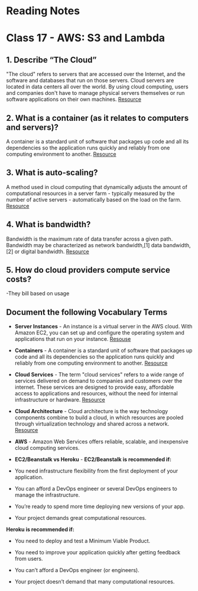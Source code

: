 # Reading Notes

# Class 17 - AWS: S3 and Lambda

## 1. Describe “The Cloud”

"The cloud" refers to servers that are accessed over the Internet, and the software and databases that run on those servers. Cloud servers are located in data centers all over the world. By using cloud computing, users and companies don't have to manage physical servers themselves or run software applications on their own machines. [Resource](https://www.cloudflare.com/learning/cloud/what-is-the-cloud/)

## 2. What is a container (as it relates to computers and servers)?

A container is a standard unit of software that packages up code and all its dependencies so the application runs quickly and reliably from one computing environment to another. [Resource](https://www.docker.com/resources/what-container)

## 3. What is auto-scaling?

A method used in cloud computing that dynamically adjusts the amount of computational resources in a server farm - typically measured by the number of active servers - automatically based on the load on the farm. [Resource](https://en.wikipedia.org/wiki/Autoscaling)

## 4. What is bandwidth?

Bandwidth is the maximum rate of data transfer across a given path. Bandwidth may be characterized as network bandwidth,[1] data bandwidth,[2] or digital bandwidth. [Resource](https://en.wikipedia.org/wiki/Bandwidth_(computing))

## 5. How do cloud providers compute service costs?

-They bill based on usage

## Document the following Vocabulary Terms

- **Server Instances** - An instance is a virtual server in the AWS cloud. With Amazon EC2, you can set up and configure the operating system and applications that run on your instance. [Resouse](https://docs.aws.amazon.com/AWSEC2/latest/WindowsGuide/EC2_GetStarted.html)

- **Containers** - A container is a standard unit of software that packages up code and all its dependencies so the application runs quickly and reliably from one computing environment to another. [Resource](https://www.docker.com/resources/what-container)

- **Cloud Services** - The term "cloud services" refers to a wide range of services delivered on demand to companies and customers over the internet. These services are designed to provide easy, affordable access to applications and resources, without the need for internal infrastructure or hardware. [Resource](https://www.citrix.com/glossary/what-is-a-cloud-service.html)

- **Cloud Architecture** - Cloud architecture is the way technology components combine to build a cloud, in which resources are pooled through virtualization technology and shared across a network. [Resource](https://www.vmware.com/topics/glossary/content/cloud-architecture)

- **AWS** - Amazon Web Services offers reliable, scalable, and inexpensive cloud computing services.

- **EC2/Beanstalk vs Heroku** - 
**EC2/Beanstalk is recommended if:** 
- You need infrastructure flexibility from the first deployment of your application.

- You can afford a DevOps engineer or several DevOps engineers to manage the infrastructure.

- You’re ready to spend more time deploying new versions of your app.

- Your project demands great computational resources.

**Heroku is recommended if:**

- You need to deploy and test a Minimum Viable Product.

- You need to improve your application quickly after getting feedback from users.

- You can’t afford a DevOps engineer (or engineers).

- Your project doesn’t demand that many computational resources.


